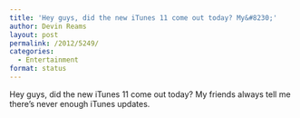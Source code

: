 ```yaml
---
title: 'Hey guys, did the new iTunes 11 come out today? My&#8230;'
author: Devin Reams
layout: post
permalink: /2012/5249/
categories:
  - Entertainment
format: status
---
```

Hey guys, did the new iTunes 11 come out today? My friends always tell me there&#8217;s never enough iTunes updates.